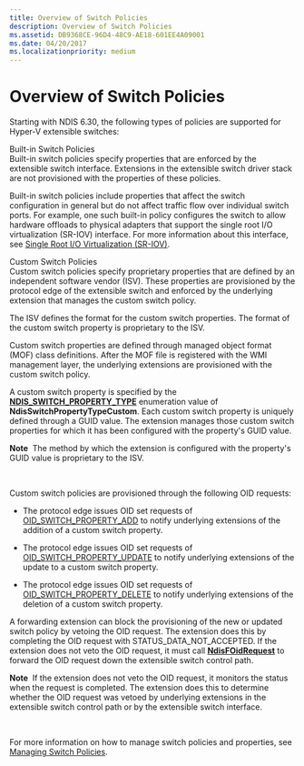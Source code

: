 ```yaml
---
title: Overview of Switch Policies
description: Overview of Switch Policies
ms.assetid: DB9368CE-96D4-48C9-AE18-601EE4A09001
ms.date: 04/20/2017
ms.localizationpriority: medium
---
```


# Overview of Switch Policies


Starting with NDIS 6.30, the following types of policies are supported for Hyper-V extensible switches:

<a href="" id="built-in-switch-policies"></a>Built-in Switch Policies  
Built-in switch policies specify properties that are enforced by the extensible switch interface. Extensions in the extensible switch driver stack are not provisioned with the properties of these policies.

Built-in switch policies include properties that affect the switch configuration in general but do not affect traffic flow over individual switch ports. For example, one such built-in policy configures the switch to allow hardware offloads to physical adapters that support the single root I/O virtualization (SR-IOV) interface. For more information about this interface, see [Single Root I/O Virtualization (SR-IOV)](overview-of-single-root-i-o-virtualization--sr-iov-.md).

<a href="" id="custom-switch-policies"></a>Custom Switch Policies  
Custom switch policies specify proprietary properties that are defined by an independent software vendor (ISV). These properties are provisioned by the protocol edge of the extensible switch and enforced by the underlying extension that manages the custom switch policy.

The ISV defines the format for the custom switch properties. The format of the custom switch property is proprietary to the ISV.

Custom switch properties are defined through managed object format (MOF) class definitions. After the MOF file is registered with the WMI management layer, the underlying extensions are provisioned with the custom switch policy.

A custom switch property is specified by the [**NDIS\_SWITCH\_PROPERTY\_TYPE**](https://msdn.microsoft.com/library/windows/hardware/hh598257) enumeration value of **NdisSwitchPropertyTypeCustom**. Each custom switch property is uniquely defined through a GUID value. The extension manages those custom switch properties for which it has been configured with the property's GUID value.

**Note**  The method by which the extension is configured with the property's GUID value is proprietary to the ISV.

 

Custom switch policies are provisioned through the following OID requests:

-   The protocol edge issues OID set requests of [OID\_SWITCH\_PROPERTY\_ADD](https://msdn.microsoft.com/library/windows/hardware/hh598280) to notify underlying extensions of the addition of a custom switch property.

-   The protocol edge issues OID set requests of [OID\_SWITCH\_PROPERTY\_UPDATE](https://msdn.microsoft.com/library/windows/hardware/hh598283) to notify underlying extensions of the update to a custom switch property.

-   The protocol edge issues OID set requests of [OID\_SWITCH\_PROPERTY\_DELETE](https://msdn.microsoft.com/library/windows/hardware/hh598281) to notify underlying extensions of the deletion of a custom switch property.

A forwarding extension can block the provisioning of the new or updated switch policy by vetoing the OID request. The extension does this by completing the OID request with STATUS\_DATA\_NOT\_ACCEPTED. If the extension does not veto the OID request, it must call [**NdisFOidRequest**](https://msdn.microsoft.com/library/windows/hardware/ff561830) to forward the OID request down the extensible switch control path.

**Note**  If the extension does not veto the OID request, it monitors the status when the request is completed. The extension does this to determine whether the OID request was vetoed by underlying extensions in the extensible switch control path or by the extensible switch interface.

 

For more information on how to manage switch policies and properties, see [Managing Switch Policies](managing-switch-policies.md).

 

 





